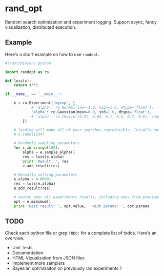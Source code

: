 # rand_opt
Random search optimization and experiment logging. Support async, fancy visualization, distributed execution. 

## Example
Here's a short example on how to use `randopt`.

```python
#!/usr/bin/env python

import randopt as ro

def loss(x):
    return x**2

if __name__ == '__main__':

    e = ro.Experiment('myexp', {
            # 'alpha': ro.Normal(low=-1.0, high=1.0, dtype='float'),
            'alpha': ro.Gaussian(mean=0.0, std=1.0, dtype='float'),
            # 'alpha': ro.Choice([0.01, 0.05, 0.1, 0.5, 0.7, 0.9], sampler=ro.Uniform()),
        })

    # Seeding will make all of your searches reproducible. (Usually not wanted) 
    # e.seed(1234)

    # Randomly sampling parameters
    for i in xrange(100):
        alpha = e.sample_alpha()
        res = loss(e.alpha)
        print 'Result: ', res
        e.add_result(res)

    # Manually setting parameters
    e.alpha = 0.00001
    res = loss(e.alpha)
    e.add_result(res)

    # Search over all experiments results, including ones from previous runs
    opt = e.minimum()
    print 'Best result: ', opt.value, ' with params: ', opt.params
```

## TODO

Check each python file or grep `TODO:` for a complete list of todos. Here's an overview.

* Unit Tests
* Documentation
* HTML Vizualization from JSON files
* Implement more samplers
* Bayesian optimizaiton on previously ran experiments ?
